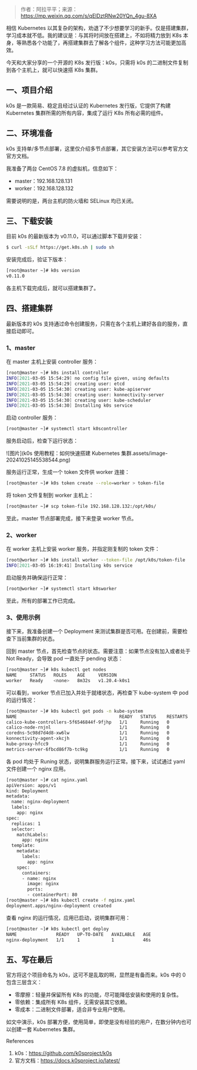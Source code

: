 > 作者：阿拉平平；来源：https://mp.weixin.qq.com/s/qElDztRNw20YQn_4gu-8XA

相信 Kubernetes 以其复杂的架构，劝退了不少想要学习的新手。仅是搭建集群，学习成本就不低。我的建议是：与其将时间放在搭建上，不如将精力放到 K8s 本身，等熟悉各个功能了，再搭建集群去了解各个组件，这种学习方法可能更加高效。

今天和大家分享的一个开源的 K8s 发行版：k0s，只需将 k0s 的二进制文件复制到各个主机上，就可以快速搭 K8s 集群。

## 一、项目介绍

k0s 是一款简易、稳定且经过认证的 Kubernetes 发行版，它提供了构建 Kubernetes 集群所需的所有内容，集成了运行 K8s 所有必需的组件。



## 二、环境准备

k0s 支持单/多节点部署，这里仅介绍多节点部署，其它安装方法可以参考官方文官方文档。

我准备了两台 CentOS 7.8 的虚拟机，信息如下：

- master：192.168.128.131
- worker：192.168.128.132

需要说明的是，两台主机的防火墙和 SELinux 均已关闭。



## 三、下载安装

目前 k0s 的最新版本为 v0.11.0，可以通过脚本下载并安装：

```bash
$ curl -sSLf https://get.k0s.sh | sudo sh
```

安装完成后，验证下版本：

```bash
[root@master ~]# k0s version
v0.11.0
```

各主机下载完成后，就可以搭建集群了。



## 四、搭建集群

最新版本的 k0s 支持通过命令创建服务，只需在各个主机上建好各自的服务，直接启动即可。

### 1、master

在 master 主机上安装 controller 服务：

```bash
[root@master ~]# k0s install controller 
INFO[2021-03-05 15:54:29] no config file given, using defaults         
INFO[2021-03-05 15:54:29] creating user: etcd                          
INFO[2021-03-05 15:54:30] creating user: kube-apiserver                
INFO[2021-03-05 15:54:30] creating user: konnectivity-server           
INFO[2021-03-05 15:54:30] creating user: kube-scheduler                
INFO[2021-03-05 15:54:30] Installing k0s service
```

启动 controller 服务：

```bash
[root@master ~]# systemctl start k0scontroller
```

服务启动后，检查下运行状态：

![图片](k0s 使用教程：如何快速搭建 Kubernetes 集群.assets/image-20241025145538544.png)

服务运行正常，生成一个 token 文件供 worker 连接：

```bash
[root@master ~]# k0s token create --role=worker > token-file
```

将 token 文件复制到 worker 主机上：

```bash
[root@master ~]# scp token-file 192.168.128.132:/opt/k0s/
```

至此，master 节点部署完成，接下来登录 worker 节点。



### 2、worker

在 worker 主机上安装 worker 服务，并指定刚复制的 token 文件：

```bash
[root@worker ~]# k0s install worker --token-file /opt/k0s/token-file 
INFO[2021-03-05 16:19:41] Installing k0s service
```

启动服务并确保运行正常：

```bash
[root@worker ~]# systemctl start k0sworker
```

至此，所有的部署工作已完成。



### 3、使用示例

接下来，我准备创建一个 Deployment 来测试集群是否可用。在创建前，需要检查下当前集群的状态。

回到 master 节点，首先检查节点的状态。需要注意：如果节点没有加入或者处于 Not Ready，会导致 pod 一直处于 pending 状态：

```bash
[root@master ~]# k0s kubectl get nodes
NAME     STATUS   ROLES    AGE     VERSION
worker   Ready    <none>   8m32s   v1.20.4-k0s1
```

可以看到，worker 节点已加入并处于就绪状态，再检查下 kube-system 中 pod 的运行情况：

```bash
[root@master ~]# k0s kubectl get pods -n kube-system
NAME                                       READY   STATUS    RESTARTS   AGE
calico-kube-controllers-5f6546844f-9fjhp   1/1     Running   0          37m
calico-node-rnjnl                          1/1     Running   0          12m
coredns-5c98d7d4d8-xw6lw                   1/1     Running   0          38m
konnectivity-agent-xkcjh                   1/1     Running   0          10m
kube-proxy-hfcc9                           1/1     Running   0          12m
metrics-server-6fbcd86f7b-tc9kg            1/1     Running   0          37m
```

各 pod 均处于 Runing 状态，说明集群服务运行正常。接下来，试试通过 yaml 文件创建一个 nginx 应用。

```bash
[root@master ~]# cat nginx.yaml 
apiVersion: apps/v1
kind: Deployment
metadata:
  name: nginx-deployment
  labels:
    app: nginx
spec:
  replicas: 1
  selector:
    matchLabels:
      app: nginx
  template:
    metadata:
      labels:
        app: nginx
    spec:
      containers:
      - name: nginx
        image: nginx
        ports:
        - containerPort: 80
[root@master ~]# k0s kubectl create -f nginx.yaml 
deployment.apps/nginx-deployment created
```

查看 nginx 的运行情况，应用已启动，说明集群可用：

```bash
[root@master ~]# k0s kubectl get deploy
NAME               READY   UP-TO-DATE   AVAILABLE   AGE
nginx-deployment   1/1     1            1           46s
```



## 五、写在最后

官方将这个项目命名为 k0s，这可不是乱取的啊，显然是有备而来。k0s 中的 0 包含三层含义：

- 零摩擦：轻量并保留所有 K8s 的功能，尽可能降低安装和使用的复杂性。
- 零依赖：集成所有 K8s 组件，无需安装其它依赖。
- 零成本：二进制文件部署，适合非专业用户使用。

如文中演示，k0s 部署方便，使用简单，即使是没有经验的用户，在数分钟内也可以创建一套 Kubernetes 集群。

References

1. k0s：https://github.com/k0sproject/k0s
2. 官方文档：https://docs.k0sproject.io/latest/